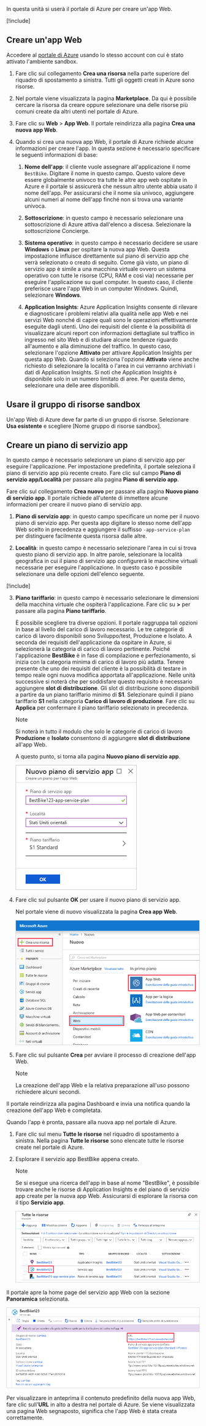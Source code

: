 In questa unità si userà il portale di Azure per creare un'app Web.

[!include[](../../../includes/azure-sandbox-activate.md)]

## <a name="create-a-web-app"></a>Creare un'app Web

Accedere al [portale di Azure](https://portal.azure.com/learn.docs.microsoft.com?azure-portal=true) usando lo stesso account con cui è stato attivato l'ambiente sandbox.

1. Fare clic sul collegamento **Crea una risorsa** nella parte superiore del riquadro di spostamento a sinistra. Tutti gli oggetti creati in Azure sono risorse.

1. Nel portale viene visualizzata la pagina **Marketplace**. Da qui è possibile cercare la risorsa da creare oppure selezionare una delle risorse più comuni create da altri utenti nel portale di Azure.

1. Fare clic su **Web** > **App Web**. Il portale reindirizza alla pagina **Crea una nuova app Web**.

1. Quando si crea una nuova app Web, il portale di Azure richiede alcune informazioni per creare l'app. In questa sezione è necessario specificare le seguenti informazioni di base:

    1. **Nome dell'app**: il cliente vuole assegnare all'applicazione il nome `BestBike`. Digitare il nome in questo campo. Questo valore deve essere globalmente univoco tra tutte le altre app web ospitate in Azure e il portale si assicurerà che nessun altro utente abbia usato il nome dell'app. Per assicurarsi che il nome sia univoco, aggiungere alcuni numeri al nome dell'app finché non si trova una variante univoca.

    2. **Sottoscrizione**: in questo campo è necessario selezionare una sottoscrizione di Azure attiva dall'elenco a discesa. Selezionare la sottoscrizione Concierge.

    3. **Sistema operativo**: in questo campo è necessario decidere se usare **Windows** o **Linux** per ospitare la nuova app Web. Questa impostazione influisce direttamente sul piano di servizio app che verrà selezionato o creato di seguito. Come già visto, un piano di servizio app è simile a una macchina virtuale ovvero un sistema operativo con tutte le risorse (CPU, RAM e così via) necessarie per eseguire l'applicazione su quel computer. In questo caso, il cliente preferisce usare l'app Web in un computer Windows. Quindi, selezionare **Windows**.

    4. **Application Insights**: Azure Application Insights consente di rilevare e diagnosticare i problemi relativi alla qualità nelle app Web e nei servizi Web nonché di capire quali sono le operazioni effettivamente eseguite dagli utenti. Uno dei requisiti del cliente è la possibilità di visualizzare alcuni report con informazioni dettagliate sul traffico in ingresso nel sito Web e di studiare alcune tendenze riguardo all'aumento e alla diminuzione del traffico. In questo caso, selezionare l'opzione **Attivato** per attivare Application Insights per questa app Web. Quando si seleziona l'opzione **Attivato** viene anche richiesto di selezionare la località o l'area in cui verranno archiviati i dati di Application Insights. Si noti che Application Insights è disponibile solo in un numero limitato di aree. Per questa demo, selezionare una delle aree disponibili.

## <a name="use-the-sandbox-resource-group"></a>Usare il gruppo di risorse sandbox

Un'app Web di Azure deve far parte di un gruppo di risorse. Selezionare **Usa esistente** e scegliere <rgn>[Nome gruppo di risorse sandbox]</rgn>.

## <a name="create-an-app-service-plan"></a>Creare un piano di servizio app

In questo campo è necessario selezionare un piano di servizio app per eseguire l'applicazione. Per impostazione predefinita, il portale seleziona il piano di servizio app più recente creato. Fare clic sul campo **Piano di servizio app/Località** per passare alla pagina **Piano di servizio app**.

Fare clic sul collegamento **Crea nuovo** per passare alla pagina **Nuovo piano di servizio app**. Il portale richiede all'utente di immettere alcune informazioni per creare il nuovo piano di servizio app.

1. **Piano di servizio app**: in questo campo specificare un nome per il nuovo piano di servizio app. Per questa app digitare lo stesso nome dell'app Web scelto in precedenza e aggiungere il suffisso `-app-service-plan` per distinguere facilmente questa risorsa dalle altre.

2. **Località**: in questo campo è necessario selezionare l'area in cui si trova questo piano di servizio app. In altre parole, selezionare la località geografica in cui il piano di servizio app configurerà le macchine virtuali necessarie per eseguire l'applicazione. In questo caso è possibile selezionare una delle opzioni dell'elenco seguente.

[!include[](../../../includes/azure-sandbox-regions-first-mention-note-friendly.md)]

3. **Piano tariffario**: in questo campo è necessario selezionare le dimensioni della macchina virtuale che ospiterà l'applicazione. Fare clic su **>** per passare alla pagina **Piano tariffario**.

    È possibile scegliere tra diverse opzioni. Il portale raggruppa tali opzioni in base al livello del carico di lavoro necessario. Le tre categorie di carico di lavoro disponibili sono Sviluppo/test, Produzione e Isolato. A seconda dei requisiti dell'applicazione da ospitare in Azure, si selezionerà la categoria di carico di lavoro pertinente. Poiché l'applicazione **BestBike** è in fase di compilazione e perfezionamento, si inizia con la categoria minima di carico di lavoro più adatta. Tenere presente che uno dei requisiti del cliente è la possibilità di testare in tempo reale ogni nuova modifica apportata all'applicazione. Nelle unità successive si noterà che per soddisfare questo requisito è necessario aggiungere **slot di distribuzione**. Gli slot di distribuzione sono disponibili a partire da un piano tariffario minimo di **S1**. Selezionare quindi il piano tariffario **S1** nella categoria **Carico di lavoro di produzione**. Fare clic su **Applica** per confermare il piano tariffario selezionato in precedenza.

    > [!NOTE]
    > Si noterà in tutto il modulo che solo le categorie di carico di lavoro **Produzione** e **Isolato** consentono di aggiungere **slot di distribuzione** all'app Web.

    A questo punto, si torna alla pagina **Nuovo piano di servizio app**.

    ![Screenshot che mostra la pagina Nuovo piano servizio app con i valori di esempio per questo esercizio nelle impostazioni](../media/3-new-app-service-plan.PNG)

4. Fare clic sul pulsante **OK** per usare il nuovo piano di servizio app.

    Nel portale viene di nuovo visualizzata la pagina **Crea app Web**.

    ![Screenshot che mostra la pagina della nuova risorsa in Azure con l'avanzamento per trovare la risorsa app Web evidenziata.](../media/3-new-web-app.png)

5. Fare clic sul pulsante **Crea** per avviare il processo di creazione dell'app Web.

    > [!NOTE]
    > La creazione dell'app Web e la relativa preparazione all'uso possono richiedere alcuni secondi.

Il portale reindirizza alla pagina Dashboard e invia una notifica quando la creazione dell'app Web è completata.

Quando l'app è pronta, passare alla nuova app nel portale di Azure.

1. Fare clic sul menu **Tutte le risorse** nel riquadro di spostamento a sinistra. Nella pagina **Tutte le risorse** sono elencate tutte le risorse create nel portale di Azure.

2. Esplorare il servizio app BestBike appena creato.

    > [!NOTE]
    > Se si esegue una ricerca dell'app in base al nome "BestBike", è possibile trovare anche le risorse di Application Insights e del piano di servizio app create per la nuova app Web. Assicurarsi di esplorare la risorsa con il tipo **Servizio app**.

    ![Screenshot che mostra un risultato di ricerca di esempio all'interno della pagina Tutte le risorse con il servizio app BestBike123 appena creato evidenziato.](../media/3-web-app.PNG)

Il portale apre la home page del servizio app Web con la sezione **Panoramica** selezionata.

![Screenshot che mostra la pagina del servizio app BestBike con il collegamento all'URL della sezione Panoramica evidenziata.](../media/3-web-app-home.PNG)

Per visualizzare in anteprima il contenuto predefinito della nuova app Web, fare clic sull'**URL** in alto a destra nel portale di Azure. Se viene visualizzata una pagina Web segnaposto, significa che l'app Web è stata creata correttamente.

